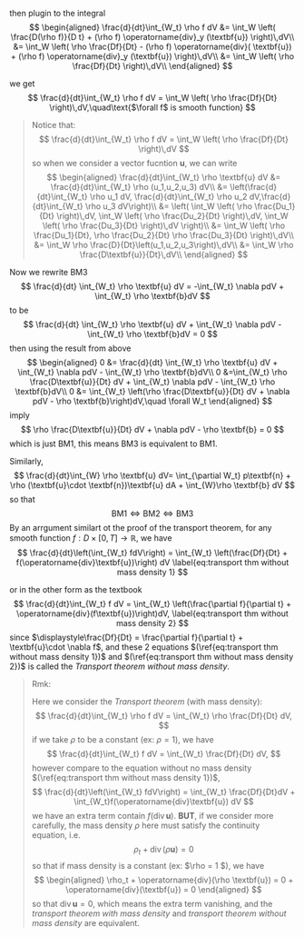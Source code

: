 then plugin to the integral
$$
\begin{aligned}
\frac{d}{dt}\int_{W_t} \rho f dV 
&= \int_W \left(
	\frac{D(\rho f)}{D t} + (\rho f) \operatorname{div}_y (\textbf{u})
	\right)\,dV\\
&= \int_W \left(
	\rho \frac{Df}{Dt} -  (\rho f) \operatorname{div}( \textbf{u}) + (\rho f) \operatorname{div}_y (\textbf{u})
	\right)\,dV\\
&= \int_W \left( \rho \frac{Df}{Dt}	\right)\,dV\\
\end{aligned}
$$

we get
$$
\frac{d}{dt}\int_{W_t} \rho f dV 
= \int_W \left( \rho \frac{Df}{Dt}	\right)\,dV,\quad\text{$\forall f$ is smooth function}
$$

> Notice that:
> $$
> \frac{d}{dt}\int_{W_t} \rho f dV 
> = \int_W \left( \rho \frac{Df}{Dt}	\right)\,dV
> $$
> so when we consider a vector fucntion $\textbf{u}$, we can write 
> $$
> \begin{aligned}
> \frac{d}{dt}\int_{W_t} \rho \textbf{u} dV 
> &= \frac{d}{dt}\int_{W_t} \rho (u_1,u_2,u_3) dV\\  
> &= \left(\frac{d}{dt}\int_{W_t} \rho u_1 dV, \frac{d}{dt}\int_{W_t} \rho u_2 dV,\frac{d}{dt}\int_{W_t} \rho u_3 dV\right)\\
> &= \left(
> 	\int_W \left( \rho \frac{Du_1}{Dt}	\right)\,dV,
> 	\int_W \left( \rho \frac{Du_2}{Dt}	\right)\,dV,
> 	\int_W \left( \rho \frac{Du_3}{Dt}	\right)\,dV
> 	\right)\\
> &= \int_W \left(
> 	\rho \frac{Du_1}{Dt},
> 	\rho \frac{Du_2}{Dt}
> 	\rho \frac{Du_3}{Dt}
> 	\right)\,dV\\
> &= \int_W \rho \frac{D}{Dt}\left(u_1,u_2,u_3\right)\,dV\\
> &= \int_W \rho \frac{D\textbf{u}}{Dt}\,dV\\
> \end{aligned}
> $$
> 
> 

Now we rewrite BM3
$$
\frac{d}{dt} \int_{W_t} \rho \textbf{u} dV = -\int_{W_t} \nabla pdV + \int_{W_t} \rho \textbf{b}dV
$$
to be
$$
\frac{d}{dt} \int_{W_t} \rho \textbf{u} dV + \int_{W_t} \nabla pdV - \int_{W_t} \rho \textbf{b}dV = 0
$$
then using the result from above
$$
\begin{aligned}
0 &= \frac{d}{dt} \int_{W_t} \rho \textbf{u} dV + \int_{W_t} \nabla pdV - \int_{W_t} \rho \textbf{b}dV\\
0 &=\int_{W_t} \rho \frac{D\textbf{u}}{Dt} dV + \int_{W_t} \nabla pdV - \int_{W_t} \rho \textbf{b}dV\\
0 &= \int_{W_t} \left(\rho \frac{D\textbf{u}}{Dt} dV + \nabla pdV - \rho \textbf{b}\right)dV,\quad \forall W_t
\end{aligned}
$$
imply 
$$
\rho \frac{D\textbf{u}}{Dt} dV + \nabla pdV - \rho \textbf{b} = 0
$$
which is just BM1, this means BM3 is equivalent to BM1. 

Similarly, 
$$
\frac{d}{dt}\int_{W} \rho \textbf{u} dV= \int_{\partial W_t} p\textbf{n} + \rho (\textbf{u}\cdot \textbf{n})\textbf{u} dA + \int_{W}\rho \textbf{b} dV
$$
 so that 
$$
\text{BM1} \Leftrightarrow \text{BM2} \Leftrightarrow \text{BM3}
$$
By an arrgument similart ot the proof of the transport theorem, for any smooth function $f:D\times [0,T] \to \mathbb{R}$, we have
$$
\frac{d}{dt}\left(\int_{W_t} fdV\right) 
= \int_{W_t} \left(\frac{Df}{Dt} + f(\operatorname{div}\textbf{u})\right) dV
\label{eq:transport thm without mass density 1}
$$

or in the other form as the textbook
$$
\frac{d}{dt}\int_{W_t} f dV = \int_{W_t} \left(\frac{\partial f}{\partial t} + \operatorname{div}(f\textbf{u})\right)dV,
\label{eq:transport thm without mass density 2}
$$
since $\displaystyle\frac{Df}{Dt} = \frac{\partial f}{\partial t} + \textbf{u}\cdot \nabla f$, and these 2 equations $(\ref{eq:transport thm without mass density 1})$ and $(\ref{eq:transport thm without mass density 2})$ is called the *Transport theorem without mass density*.

> Rmk: 
>
> Here we consider the *Transport theorem* (with mass density):
> $$
> \frac{d}{dt}\int_{W_t} \rho f dV = \int_{W_t} \rho \frac{Df}{Dt} dV,
> $$
> if we take $\rho$ to be a constant (ex: $\rho =1$), we have
> $$
> \frac{d}{dt}\int_{W_t} f dV = \int_{W_t} \frac{Df}{Dt} dV,
> $$
> however compare to the equation without no mass density  $(\ref{eq:transport thm without mass density 1})$​, 
> $$
> \frac{d}{dt}\left(\int_{W_t} fdV\right) 
> = \int_{W_t} \frac{Df}{Dt}dV + \int_{W_t}f(\operatorname{div}\textbf{u}) dV
> $$
> we have an extra term contain $f(\operatorname{div}\textbf{u})$. **BUT**, if  we consider more carefully, the mass density $\rho$ here must satisfy the continuity equation, i.e.
> $$
> \rho_t + \operatorname{div}(\rho \textbf{u}) = 0
> $$
> so that if mass density is a constant (ex: $\rho = 1 $), we have
> $$
> \begin{aligned}
> \rho_t + \operatorname{div}(\rho \textbf{u}) = 0 + \operatorname{div}(\textbf{u}) = 0
> \end{aligned}
> $$
> so that $\operatorname{div}\textbf{u} = 0$, which means the extra term vanishing, and the *transport theorem with mass density* and *transport theorem without mass density* are equivalent.